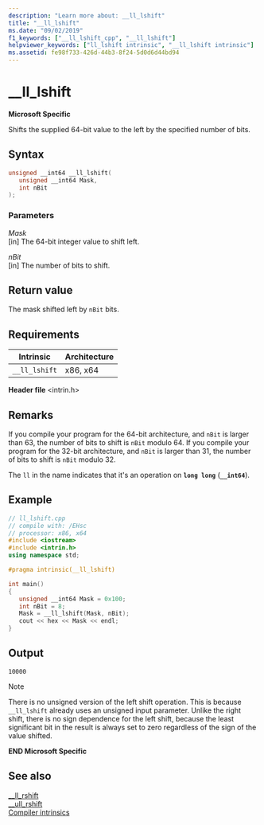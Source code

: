 ```yaml
---
description: "Learn more about: __ll_lshift"
title: "__ll_lshift"
ms.date: "09/02/2019"
f1_keywords: ["__ll_lshift_cpp", "__ll_lshift"]
helpviewer_keywords: ["ll_lshift intrinsic", "__ll_lshift intrinsic"]
ms.assetid: fe98f733-426d-44b3-8f24-5d0d6d44bd94
---
```

# __ll_lshift

**Microsoft Specific**

Shifts the supplied 64-bit value to the left by the specified number of bits.

## Syntax

```C
unsigned __int64 __ll_lshift(
   unsigned __int64 Mask,
   int nBit
);
```

### Parameters

*Mask*\
[in] The 64-bit integer value to shift left.

*nBit*\
[in] The number of bits to shift.

## Return value

The mask shifted left by `nBit` bits.

## Requirements

|Intrinsic|Architecture|
|---------------|------------------|
|`__ll_lshift`|x86, x64|

**Header file** \<intrin.h>

## Remarks

If you compile your program for the 64-bit architecture, and `nBit` is larger than 63, the number of bits to shift is `nBit` modulo 64. If you compile your program for the 32-bit architecture, and `nBit` is larger than 31, the number of bits to shift is `nBit` modulo 32.

The `ll` in the name indicates that it's an operation on **`long long`** (**`__int64`**).

## Example

```cpp
// ll_lshift.cpp
// compile with: /EHsc
// processor: x86, x64
#include <iostream>
#include <intrin.h>
using namespace std;

#pragma intrinsic(__ll_lshift)

int main()
{
   unsigned __int64 Mask = 0x100;
   int nBit = 8;
   Mask = __ll_lshift(Mask, nBit);
   cout << hex << Mask << endl;
}
```

## Output

```Output
10000
```

> [!NOTE]
> There is no unsigned version of the left shift operation. This is because `__ll_lshift` already uses an unsigned input parameter. Unlike the right shift, there is no sign dependence for the left shift, because the least significant bit in the result is always set to zero regardless of the sign of the value shifted.

**END Microsoft Specific**

## See also

[__ll_rshift](../intrinsics/ll-rshift.md)\
[__ull_rshift](../intrinsics/ull-rshift.md)\
[Compiler intrinsics](../intrinsics/compiler-intrinsics.md)
